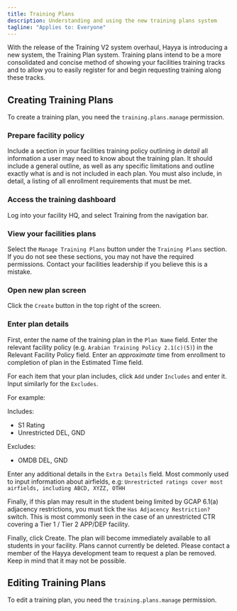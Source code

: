 ```yaml
---
title: Training Plans
description: Understanding and using the new training plans system
tagline: "Applies to: Everyone"
---
```


<script>
import Callout from "$lib/components/Callout.svelte";
import Code from "$lib/docs/components/markdown/code.svelte";
import Steps from "$lib/docs/components/Steps.svelte";
</script>

With the release of the Training V2 system overhaul, Hayya is introducing a new system, the Training Plan system. Training plans intend to be a more consolidated and concise method of showing your facilities training tracks and to allow you to easily register for and begin requesting training along these tracks.

## Creating Training Plans

<Callout title="Permission required">
To create a training plan, you need the <Code>training.plans.manage</Code> permission.
</Callout>

<Steps>

### Prepare facility policy

Include a section in your facilities training policy outlining _in detail_ all information a user may need to know about the training plan. It should include a general outline, as well as any specific limitations and outline exactly what is and is not included in each plan.
You must also include, in detail, a listing of all enrollment requirements that must be met.

### Access the training dashboard

Log into your facility HQ, and select Training from the navigation bar.

### View your facilities plans

Select the `Manage Training Plans` button under the `Training Plans` section.
If you do not see these sections, you may not have the required permissions. Contact your facilities leadership if you believe this is a mistake.

### Open new plan screen

Click the `Create` button in the top right of the screen.

### Enter plan details

First, enter the name of the training plan in the `Plan Name` field.
Enter the relevant facility policy (e.g. `Arabian Training Policy 2.1(c)(5)`) in the Relevant Facility Policy field.
Enter an _approximate_ time from enrollment to completion of plan in the Estimated Time field.

For each item that your plan includes, click `Add` under `Includes` and enter it. Input similarly for the `Excludes`.

For example:

Includes:

- S1 Rating
- Unrestricted DEL, GND

Excludes:

- OMDB DEL, GND

Enter any additional details in the `Extra Details` field. Most commonly used to input information about airfields, e.g:
`Unrestricted ratings cover most airfields, including ABCD, XYZZ, OTHH`

Finally, if this plan may result in the student being limited by GCAP 6.1(a) adjacency restrictions, you must tick the `Has Adjacency Restriction?` switch. This is most commonly seen in the case of an unrestricted CTR covering a Tier 1 / Tier 2 APP/DEP facility.

Finally, click Create. The plan will become immediately available to all students in your facility.
Plans cannot currently be deleted. Please contact a member of the Hayya development team to request a plan be removed. Keep in mind that it may not be possible.

</Steps>

## Editing Training Plans

<Callout title="Permission required">
To edit a training plan, you need the <Code>training.plans.manage</Code> permission.
</Callout>
